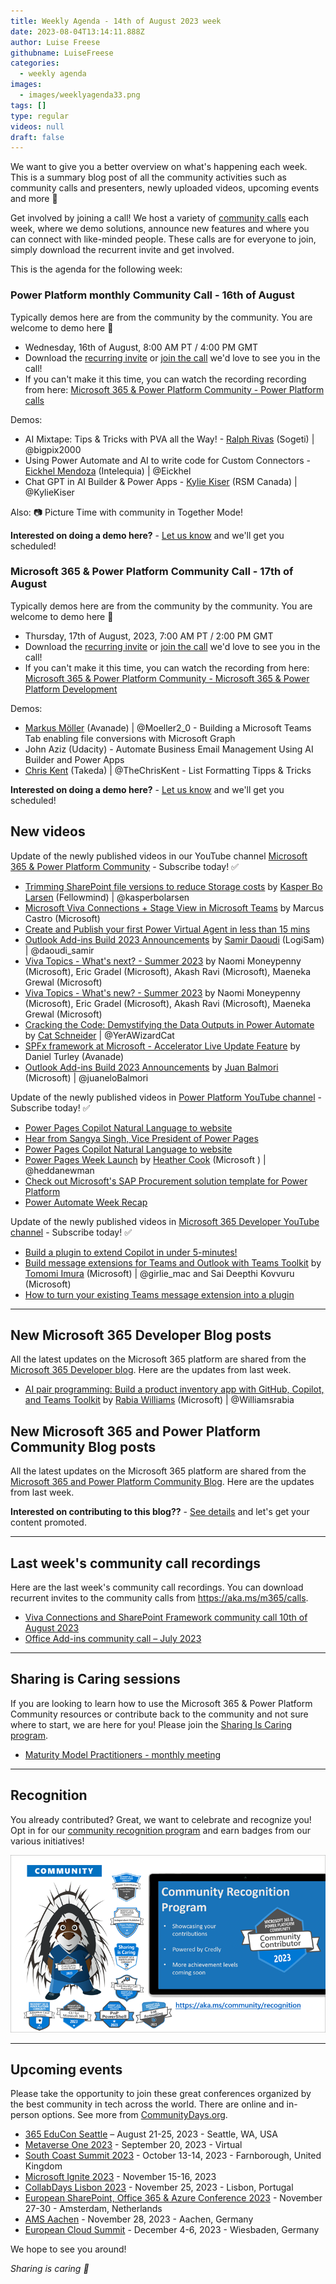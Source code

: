 ```yaml
---
title: Weekly Agenda - 14th of August 2023 week
date: 2023-08-04T13:14:11.888Z
author: Luise Freese
githubname: LuiseFreese
categories:
  - weekly agenda
images:
  - images/weeklyagenda33.png
tags: []
type: regular
videos: null
draft: false
---
```


We want to give you a better overview on what's happening each week. This is a summary blog post of all the community activities such as community calls and presenters, newly uploaded videos, upcoming events and more 🚀

Get involved by joining a call! We host a variety of [community calls](https://aka.ms/community/calls) each week, where we demo solutions, announce new features and where you can connect with like-minded people. These calls are for everyone to join, simply download the recurrent invite and get involved.

This is the agenda for the following week:

### Power Platform monthly Community Call - 16th of August

Typically demos here are from the community by the community. You are welcome to demo here 👋

* Wednesday, 16th of August, 8:00 AM PT / 4:00 PM GMT
* Download the [recurring invite](https://aka.ms/powerplatformcommunitycall) or [join the call](https://aka.ms/PowerPlatformMonthlyCall) we'd love to see you in the call!
* If you can't make it this time, you can watch the recording recording from here: [Microsoft 365 & Power Platform Community - Power Platform calls](https://www.youtube.com/watch?v=qLM6MChvrOk&list=PLR9nK3mnD-OVHNx67Q2Uxe7wodTnjHguz)

Demos: 

* AI Mixtape: Tips & Tricks with PVA all the Way! - [Ralph Rivas](https://twitter.com/bigpix2000) (Sogeti) | @bigpix2000
* Using Power Automate and AI to write code for Custom Connectors - [Eickhel Mendoza](https://twitter.com/Eickhel) (Intelequia) | @Eickhel
* Chat GPT in AI Builder & Power Apps - [Kylie Kiser](https://twitter.com/KylieKiser) (RSM Canada) | @KylieKiser

Also: 📷 Picture Time with community in Together Mode!

**Interested on doing a demo here?** - [Let us know](https://aka.ms/community/request/demo) and we'll get you scheduled!


### Microsoft 365 & Power Platform Community Call - 17th of August

Typically demos here are from the community by the community. You are welcome to demo here 👋

* Thursday, 17th of August, 2023, 7:00 AM PT / 2:00 PM GMT
* Download the [recurring invite](https://aka.ms/spdev-sig-call) or [join the call](https://aka.ms/spdev-sig-call-join) we'd love to see you in the call!
* If you can't make it this time, you can watch the recording from here: [Microsoft 365 & Power Platform Community - Microsoft 365 & Power Platform Development](https://www.youtube.com/watch?v=sfWgp92HbVk&list=PLR9nK3mnD-OURfm5Ypu-wK52cxBv_gXCA)

Demos: 

* [Markus Möller](https://twitter.com/Moeller2_0) (Avanade) | @Moeller2_0 - Building a Microsoft Teams Tab enabling file conversions with Microsoft Graph
* John Aziz (Udacity) - Automate Business Email Management Using AI Builder and Power Apps
* [Chris Kent](https://twitter.com/theChrisKent) (Takeda) | @TheChrisKent - List Formatting Tipps & Tricks


**Interested on doing a demo here?** - [Let us know](https://aka.ms/community/request/demo) and we'll get you scheduled! 


## New videos 

Update of the newly published videos in our YouTube channel [Microsoft 365 & Power Platform Community](https://www.youtube.com/channel/UC_mKdhw-V6CeCM7gTo_Iy7w) - Subscribe today! ✅

* [Trimming SharePoint file versions to reduce Storage costs](https://www.youtube.com/watch?v=kJFagkFzOBw) by [Kasper Bo Larsen](https://twitter.com/kasperbolarsen) (Fellowmind) | @kasperbolarsen
* [Microsoft Viva Connections + Stage View in Microsoft Teams](https://www.youtube.com/watch?v=qs23Al_N0G0) by Marcus Castro (Microsoft)
* [Create and Publish your first Power Virtual Agent in less than 15 mins](https://www.youtube.com/watch?v=AeVro3y7BxE)
* [Outlook Add-ins Build 2023 Announcements](https://www.youtube.com/watch?v=_MP3nOjByEE&t=14s) by [Samir Daoudi](https://twitter.com/daoudi_samir) (LogiSam) | @daoudi_samir
* [Viva Topics - What's next? - Summer 2023](https://www.youtube.com/watch?v=a_uMohnyXcE&t=9s) by Naomi Moneypenny (Microsoft), Eric Gradel (Microsoft), Akash Ravi (Microsoft), Maeneka Grewal (Microsoft)
* [Viva Topics - What's new? - Summer 2023](https://www.youtube.com/watch?v=HEDoNbY8vDI) by Naomi Moneypenny (Microsoft), Eric Gradel (Microsoft), Akash Ravi (Microsoft), Maeneka Grewal (Microsoft)
* [Cracking the Code: Demystifying the Data Outputs in Power Automate](https://www.youtube.com/watch?v=w5MVrWZPDec&t=1s) by [Cat Schneider](https://twitter.com/YerAWizardCat) | @YerAWizardCat
* [SPFx framework at Microsoft - Accelerator Live Update Feature](https://www.youtube.com/watch?v=n7BO9EI1jVU&t=8s) by Daniel Turley (Avanade)
* [Outlook Add-ins Build 2023 Announcements](https://www.youtube.com/watch?v=_MP3nOjByEE&t=37s) by [Juan Balmori](https://twitter.com/juaneloBalmori) (Microsoft) | @juaneloBalmori

Update of the newly published videos in [Power Platform YouTube channel](https://www.youtube.com/@mspowerplatform) - Subscribe today! ✅

* [Power Pages Copilot Natural Language to website](https://www.youtube.com/watch?v=wf3ONsQENt0&t=15s)
* [Hear from Sangya Singh, Vice President of Power Pages](https://www.youtube.com/watch?v=hl_973JuZwA)
* [Power Pages Copilot Natural Language to website](https://www.youtube.com/watch?v=wf3ONsQENt0)
* [Power Pages Week Launch](https://www.youtube.com/watch?v=XnA1xi1QYlg) by [Heather Cook](https://twitter.com/heddanewman) (Microsoft ) | @heddanewman
* [Check out Microsoft's SAP Procurement solution template for Power Platform](https://www.youtube.com/watch?v=jZgCgs3GlNc) 
* [Power Automate Week Recap](https://www.youtube.com/watch?v=AhsrTriR-E8)

Update of the newly published videos in [Microsoft 365 Developer YouTube channel](https://www.youtube.com/@Microsoft365Developer) - Subscribe today! ✅

* [Build a plugin to extend Copilot in under 5-minutes!](https://www.youtube.com/watch?v=VoeOEG31xAU)
* [Build message extensions for Teams and Outlook with Teams Toolkit](https://www.youtube.com/watch?v=UmldVe3ZcFo) by  [Tomomi Imura](https://twitter.com/girlie_mac) (Microsoft) | @girlie_mac and Sai Deepthi Kovvuru (Microsoft)
* [How to turn your existing Teams message extension into a plugin](https://www.youtube.com/watch?v=RtYhXs5MHHY&t=87s)

---

## New Microsoft 365 Developer Blog posts

All the latest updates on the Microsoft 365 platform are shared from the [Microsoft 365 Developer blog](https://devblogs.microsoft.com/microsoft365dev/). Here are the updates from last week.

* [AI pair programming: Build a product inventory app with GitHub, Copilot, and Teams Toolkit](https://devblogs.microsoft.com/microsoft365dev/ai-pair-programming-build-a-product-inventory-app-with-github-copilot-and-teams-toolkit/) by  [Rabia Williams](https://twitter.com/williamsrabia) (Microsoft) | @Williamsrabia

## New Microsoft 365 and Power Platform Community Blog posts

All the latest updates on the Microsoft 365 platform are shared from the [Microsoft 365 and Power Platform Community Blog](https://pnp.github.io/blog/). Here are the updates from last week.

**Interested on contributing to this blog??** - [See details](https://pnp.github.io/blog/post/contribute-blog/) and let's get your content promoted.

---

## Last week's community call recordings

Here are the last week's community call recordings. You can download recurrent invites to the community calls from https://aka.ms/m365/calls.

* [Viva Connections and SharePoint Framework community call 10th of August 2023](https://www.youtube.com/watch?v=WBcwR6o4068)
* [Office Add-ins community call – July 2023](https://www.youtube.com/watch?v=JGlF8yfrTlY)


---

## Sharing is Caring sessions

If you are looking to learn how to use the Microsoft 365 & Power Platform Community resources or contribute back to the community and not sure where to start, we are here for you! Please join the [Sharing Is Caring program](https://pnp.github.io/sharing-is-caring/).

* [Maturity Model Practitioners - monthly meeting](https://aka.ms/mm4m365/invite)

---

## Recognition

You already contributed? Great, we want to celebrate and recognize you! Opt in for our [community recognition program](https://pnp.github.io/recognitionprogram/) and earn badges from our various initiatives! 

![together-221201.png](images/community-recognization-program.png)

---

## Upcoming events

Please take the opportunity to join these great conferences organized by the best community in tech across the world. There are online and in-person options. See more from [CommunityDays.org](https://www.communitydays.org/).

* [365 EduCon Seattle](https://365educon.com/Seattle/) – August 21-25, 2023 - Seattle, WA, USA
* [Metaverse One 2023](https://www.communitydays.org/event/2023-09-20/metaverse-one-2023) - September 20, 2023 - Virtual
* [South Coast Summit 2023](https://www.southcoastsummit.com/) - October 13-14, 2023 - Farnborough, United Kingdom
* [Microsoft Ignite 2023](https://ignite.microsoft.com/) - November 15-16, 2023
* [CollabDays Lisbon 2023](https://www.collabdays.org/2023-lisbon/) - November 25, 2023 - Lisbon, Portugal
* [European SharePoint, Office 365 & Azure Conference 2023](https://www.sharepointeurope.com/) - November 27-30 - Amsterdam, Netherlands
* [AMS Aachen](https://www.communitydays.org/event/2023-11-28/ams-aachen) - November 28, 2023 - Aachen, Germany
* [European Cloud Summit](https://www.cloudsummit.eu/) - December 4-6, 2023 - Wiesbaden, Germany

We hope to see you around!

_Sharing is caring 🧡_
